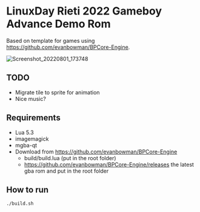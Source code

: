 # LinuxDay Rieti 2022 Gameboy Advance Demo Rom

Based on template for games using https://github.com/evanbowman/BPCore-Engine.

![Screenshot_20220801_173748](https://user-images.githubusercontent.com/403283/182187677-c3c3e488-b1c0-4e46-810c-102d6d7bba84.png)


## TODO

* Migrate tile to sprite for animation
* Nice music?

## Requirements

* Lua 5.3
* imagemagick
* mgba-qt 
* Download from https://github.com/evanbowman/BPCore-Engine
  * build/build.lua (put in the root folder)
  * https://github.com/evanbowman/BPCore-Engine/releases the latest gba rom and put in the root folder

## How to run

```
./build.sh
```